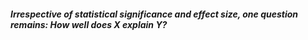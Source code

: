 ##### Irrespective of statistical significance and effect size, one question remains: How well does X explain Y?